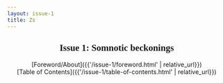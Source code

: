 ```yaml
---
layout: issue-1
title: Zs
---
```


<center>
    <h2 style="font-family: 'Abril Fatface', cursive;">
        Issue 1: Somnotic beckonings
    </h2>
</center>
    

<center>
    [Foreword/About]({{'/issue-1/foreword.html' | relative_url}})
</center>

<center>
    [Table of Contents]({{'/issue-1/table-of-contents.html' | relative_url}})
</center>